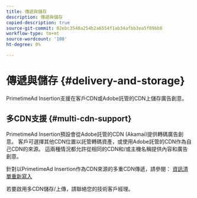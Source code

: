 ```yaml
---
title: 傳遞與儲存
description: 傳遞與儲存
copied-description: true
source-git-commit: 02ebc3548a254b2a6554f1ab34afbb3ea5f09bb8
workflow-type: tm+mt
source-wordcount: '108'
ht-degree: 0%

---
```


# 傳遞與儲存 {#delivery-and-storage}

PrimetimeAd Insertion支援在客戶CDN或Adobe託管的CDN上儲存廣告創意。

## 多CDN支援 {#multi-cdn-support}

PrimetimeAd Insertion預設會從Adobe託管的CDN (Akamai)提供轉碼廣告創意。  客戶可選擇其他CDN位置以託管轉碼資產，或使用Adobe託管的CDN作為自己CDN的來源。  這兩種情況都允許從相同的CDN和/或主機名稱提供內容和廣告創意。

針對以PrimetimeAd Insertion作為CDN來源的多重CDN傳遞，請參閱： [資訊清單重新寫入](../technical-reference/manifest-rewriting.md)

若要啟用多CDN儲存/上傳，請聯絡您的技術客戶經理。
